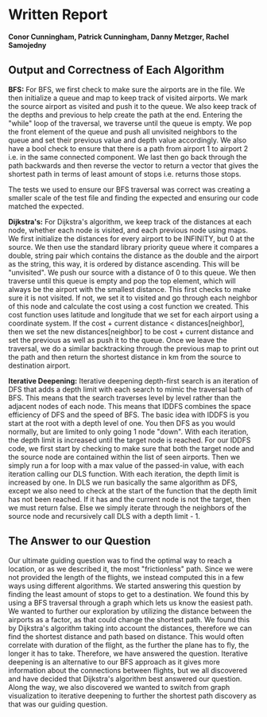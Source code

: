 # Written Report
**Conor Cunningham, Patrick Cunningham, Danny Metzger, Rachel Samojedny**
## Output and Correctness of Each Algorithm
**BFS:**
For BFS, we first check to make sure the airports are in the file. We then initialize a queue and map to keep track of visited airports. We mark the source airport as visited and push it to the queue. We also keep track of the depths and previous to help create the path at the end.  Entering the "while" loop of the traversal, we traverse until the queue is empty. We pop the front element of the queue and push all unvisited neighbors to the queue and set their previous value and depth value accordingly. We also have a bool check to ensure that there is a path from airport 1 to airport 2 i.e. in the same connected component. We last then go back through the path backwards and then reverse the vector to return a vector that gives the shortest path in terms of least amount of stops i.e. returns those stops. 

The tests we used to ensure our BFS traversal was correct was creating a smaller scale of the test file and finding the expected and ensuring our code matched the expected.

**Dijkstra's:**
For Dijkstra's algorithm, we keep track of the distances at each node, whether each node is visited, and each previous node using maps. We first initialize the distances for every airport to be INFINITY, but 0 at the source.  We then use the standard library priority queue where it compares a double, string pair which contains the distance as the double and the airport as the string, this way, it is ordered by distance ascending. This will be "unvisited". We push our source with a distance of 0 to this queue. We then traverse until this queue is empty and pop the top element, which will  always be the airport with the smallest distance. This first checks to make sure it is not visited. If not, we set it to visited and go through each neighbor of this node and calculate the cost using a cost function we created. This cost function uses latitude and longitude that we set for each airport using a coordinate system. If the cost + current distance < distances[neighbor], then we set the new distances[neighbor] to be cost + current distance and set the previous as well as push it to the queue. Once we leave the traversal, we do a similar backtracking through the previous map to print out the path and then return the shortest distance in km from the source to destination airport.

**Iterative Deepening:**
Iterative deepening depth-first search is an iteration of DFS that adds a depth limit with each search to mimic the traversal bath of BFS. This means that the search traverses level by level rather than the adjacent nodes of each node. This means that IDDFS combines the space efficiency of DFS and the speed of BFS. The basic idea with IDDFS is you start at the root with a depth level of one. You then DFS as you would normally, but are limited to only going 1 node "down". With each iteration, the depth limit is increased until the target node is reached. For our IDDFS code, we first start by checking to make sure that both the target node and the source node are contained within the list of seen airports. Then we simply run a for loop with a max value of the passed-in value, with each iteration calling our DLS function. With each iteration, the depth limit is increased by one. In DLS we run basically the same algorithm as DFS, except we also need to check at the start of the function that the depth limit has not been reached. If it has and the current node is not the target, then we must return false. Else we simply iterate through the neighbors of the source node and recursively call DLS with a depth limit - 1.

## The Answer to our Question
Our ultimate guiding question was to find the optimal way to reach a location, or as we described it, the most "frictionless" path. Since we were not provided the length of the flights, we instead computed this in a few ways using different algorithms. We started answering this question by finding the least amount of stops to get to a destination. We found this by using a BFS traversal through a graph which lets us know the easiest path. We wanted to further our exploration by utilizing the distance between the airports as a factor, as that could change the shortest path. We found this by Dijkstra's algorithm taking into account the distances, therefore we can find the shortest distance and path based on distance. This would often correlate with duration of the flight, as the further the plane has to fly, the longer it has to take. Therefore, we have answered the question. Iterative deepening is an alternative to our BFS approach as it gives more information about the connections between flights, but we all discovered and have decided that Dijkstra's algorithm best answered our question. Along the way, we also discovered we wanted to switch from graph visualization to iterative deepening to further the shortest path discovery as that was our guiding question.


